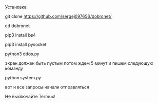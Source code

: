 Установка:

git clone https://github.com/sergej097656/dobronet/

cd dobronet

pip3 install bs4

pip3 install pysocket

python3 ddos.py

экран должен быть пустым потом ждем 5 минут и пишем следующую команду

python system.py 

вот и все запросы начали отправляться

Не выключайте Termux!

